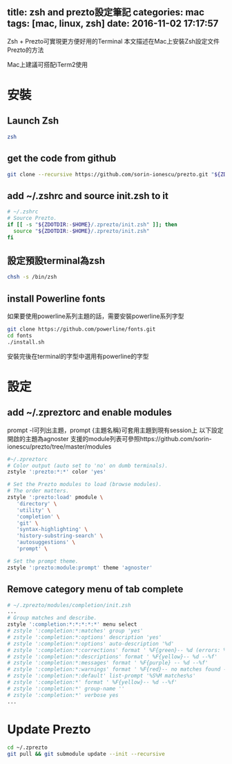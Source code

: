 title: zsh and prezto設定筆記
categories: mac
tags: [mac, linux, zsh]
date: 2016-11-02 17:17:57
---
<!-- toc -->

Zsh + Prezto可實現更方便好用的Terminal
本文描述在Mac上安裝Zsh設定文件Prezto的方法

Mac上建議可搭配iTerm2使用

<!--more-->

# 安裝
## Launch Zsh
``` bash
zsh
```
##  get the code from github
``` bash
git clone --recursive https://github.com/sorin-ionescu/prezto.git "${ZDOTDIR:-$HOME}/.zprezto"
```
## add ~/.zshrc and source init.zsh to it
``` bash
# ~/.zshrc
# Source Prezto.
if [[ -s "${ZDOTDIR:-$HOME}/.zprezto/init.zsh" ]]; then
  source "${ZDOTDIR:-$HOME}/.zprezto/init.zsh"
fi
```
## 設定預設terminal為zsh
``` bash
chsh -s /bin/zsh
```
## install Powerline fonts
如果要使用powerline系列主題的話，需要安裝powerline系列字型
``` bash
git clone https://github.com/powerline/fonts.git
cd fonts
./install.sh
```
安裝完後在terminal的字型中選用有powerline的字型


# 設定
## add ~/.zpreztorc and enable modules
prompt -l可列出主題，prompt {主題名稱}可套用主題到現有session上
以下設定開啟的主題為agnoster
支援的module列表可參照https://github.com/sorin-ionescu/prezto/tree/master/modules
``` bash
#~/.zpreztorc
# Color output (auto set to 'no' on dumb terminals).
zstyle ':prezto:*:*' color 'yes'

# Set the Prezto modules to load (browse modules).
# The order matters.
zstyle ':prezto:load' pmodule \
   'directory' \
   'utility' \
   'completion' \
   'git' \
   'syntax-highlighting' \
   'history-substring-search' \
   'autosuggestions' \
   'prompt' \

# Set the prompt theme.
zstyle ':prezto:module:prompt' theme 'agnoster'
```

## Remove category menu of tab complete
``` sh
# ~/.zprezto/modules/completion/init.zsh
...
# Group matches and describe.
zstyle ':completion:*:*:*:*:*' menu select
# zstyle ':completion:*:matches' group 'yes'
# zstyle ':completion:*:options' description 'yes'
# zstyle ':completion:*:options' auto-description '%d'
# zstyle ':completion:*:corrections' format ' %F{green}-- %d (errors: %e) --%f'
# zstyle ':completion:*:descriptions' format ' %F{yellow}-- %d --%f'
# zstyle ':completion:*:messages' format ' %F{purple} -- %d --%f'
# zstyle ':completion:*:warnings' format ' %F{red}-- no matches found --%f'
# zstyle ':completion:*:default' list-prompt '%S%M matches%s'
# zstyle ':completion:*' format ' %F{yellow}-- %d --%f'
# zstyle ':completion:*' group-name ''
# zstyle ':completion:*' verbose yes
...
```

# Update Prezto
``` bash
cd ~/.zprezto
git pull && git submodule update --init --recursive
```
